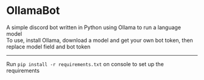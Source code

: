 # OllamaBot
A simple discord bot written in Python using Ollama to run a language model  
To use, install Ollama, download a model and get your own bot token, then replace model field and bot token  

---

Run ```pip install -r requirements.txt``` on console to set up the requirements
